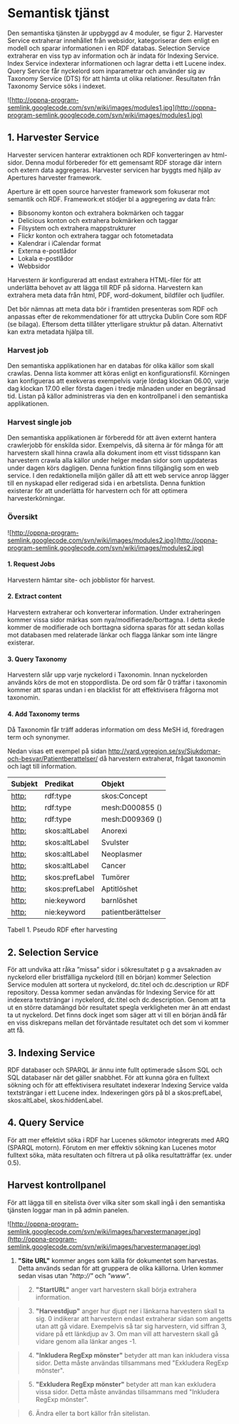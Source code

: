 # Semantisk tjänst #

Den semantiska tjänsten är uppbyggd av 4 moduler, se figur 2. Harvester Service extraherar innehållet från websidor, kategoriserar dem enligt en modell och sparar informationen i en RDF databas. Selection Service extraherar en viss typ av information och är indata för Indexing Service. Index Service indexterar informationen och lagrar detta i ett Lucene index. Query Service får nyckelord som inparametrar och använder sig av Taxonomy Service (DTS) för att hämta ut olika relationer. Resultaten från Taxonomy Service söks i indexet.

![http://oppna-program-semlink.googlecode.com/svn/wiki/images/modules1.jpg](http://oppna-program-semlink.googlecode.com/svn/wiki/images/modules1.jpg)

## 1. Harvester Service ##

Harvester servicen hanterar extraktionen och RDF konverteringen av html-sidor. Denna modul förbereder för ett gemensamt RDF storage där intern och extern data aggregeras. Harvester servicen har byggts med hjälp av Apertures harvester framework.

Aperture är ett open source harvester framework som fokuserar mot semantik och RDF. Framework:et stödjer bl a aggregering av data från:

  * Bibsonomy konton och extrahera bokmärken och taggar
  * Delicious konton och extrahera bokmärken och taggar
  * Filsystem och extrahera mappstrukturer
  * Flickr konton och extrahera taggar och fotometadata
  * Kalendrar i iCalendar format
  * Externa e-postlådor
  * Lokala e-postlådor
  * Webbsidor

Harvestern är konfigurerad att endast extrahera HTML-filer för att underlätta behovet av att lägga till RDF på sidorna. Harvestern kan extrahera meta data från html, PDF, word-dokument, bildfiler och ljudfiler.

Det bör nämnas att meta data bör i framtiden presenteras som RDF och anpassas efter de rekommendationer för att uttrycka Dublin Core som RDF (se bilaga). Eftersom detta tillåter ytterligare struktur på datan. Alternativt kan extra metadata hjälpa till.


### Harvest job ###
Den semantiska applikationen har en databas för olika källor som skall crawlas. Denna lista kommer att köras enligt en konfigurationsfil. Körningen kan konfigueras att exekveras exempelvis varje lördag klockan 06.00, varje dag klockan 17.00 eller första dagen i tredje månaden under en begränsad tid.
Listan på källor administreras via den en kontrollpanel i den semantiska applikationen.

### Harvest single job ###
Den semantiska applikationen är förberedd för att även externt hantera crawlerjobb för enskilda sidor. Exempelvis, då siterna är för många för att harvestern skall hinna crawla alla dokument inom ett visst tidsspann kan harvestern crawla alla källor under helger medan sidor som uppdateras under dagen körs dagligen. Denna funktion finns tillgänglig som en web service. I den redaktionella miljön gäller då att ett web service anrop lägger till en nyskapad eller redigerad sida i en arbetslista. Denna funktion existerar för att underlätta för harvestern och för att optimera harvesterkörningar.

### Översikt ###

![http://oppna-program-semlink.googlecode.com/svn/wiki/images/modules2.jpg](http://oppna-program-semlink.googlecode.com/svn/wiki/images/modules2.jpg)

#### **1. Request Jobs** ####
Harvestern hämtar site- och jobblistor för harvest.

#### **2. Extract content** ####
Harvestern extraherar och konverterar information. Under extraheringen kommer vissa sidor märkas som nya/modifierade/borttagna. I detta skede kommer de modifierade och borttagna sidorna sparas för att sedan kollas mot databasen med relaterade länkar och flagga länkar som inte längre existerar.

#### **3. Query Taxonomy** ####
Harvestern slår upp varje nyckelord i Taxonomin. Innan nyckelorden används körs de mot en stoppordlista. De ord som får 0 träffar i taxonomin kommer att sparas undan i en blacklist för att effektivisera frågorna mot taxonomin.

#### **4. Add Taxonomy terms** ####
Då Taxonomin får träff adderas information om dess MeSH id, föredragen term och synonymer.

Nedan visas ett exempel på sidan http://vard.vgregion.se/sv/Sjukdomar-och-besvar/Patientberattelser/ då harvestern extraherat, frågat taxonomin och lagt till information.

| Subjekt | Predikat | Objekt |
|:--------|:---------|:-------|
| <http:> | rdf:type | skos:Concept |
| <http:> | rdf:type | mesh:D000855 () |
| <http:> | rdf:type | mesh:D009369 () |
| <http:> | skos:altLabel | Anorexi |
| <http:> | skos:altLabel | Svulster |
| <http:> | skos:altLabel | Neoplasmer |
| <http:> | skos:altLabel | Cancer |
| <http:> | skos:prefLabel | Tumörer|
| <http:> | skos:prefLabel | Aptitlöshet|
| <http:> | nie:keyword | barnlöshet|
| <http:> | nie:keyword | patientberättelser|

Tabell 1. Pseudo RDF efter harvesting


## 2. Selection Service ##
För att undvika att råka ”missa” sidor i sökresultatet p g a avsaknaden av nyckelord eller bristfälliga nyckelord (till en början) kommer Selection Service modulen att sortera ut nyckelord, dc.titel och dc.description ur RDF repository. Dessa kommer sedan användas för Indexing Service för att indexera textsträngar i nyckelord, dc.titel och dc.description.
Genom att ta ut en större datamängd bör resultatet spegla verkligheten mer än att endast ta ut nyckelord. Det finns dock inget som säger att vi till en början ändå får en viss diskrepans mellan det förväntade resultatet och det som vi kommer att få.

## 3. Indexing Service ##
RDF databaser och SPARQL är ännu inte fullt optimerade såsom SQL och SQL databaser när det gäller snabbhet. För att kunna göra en fulltext sökning och för att effektivisera resultatet indexerar Indexing Service valda textsträngar i ett Lucene index.
Indexeringen görs på bl a skos:prefLabel, skos:altLabel, skos:hiddenLabel.

## 4. Query Service ##
För att mer effektivt söka i RDF har Lucenes sökmotor integrerats med ARQ (SPARQL motorn). Förutom en mer effektiv sökning kan Lucenes motor fulltext söka, mäta resultaten och filtrera ut på olika resultatträffar (ex. under 0.5).

## Harvest kontrollpanel ##
För att lägga till en sitelista över vilka siter som skall ingå i den semantiska tjänsten loggar man in på admin panelen.

![http://oppna-program-semlink.googlecode.com/svn/wiki/images/harvestermanager.jpg](http://oppna-program-semlink.googlecode.com/svn/wiki/images/harvestermanager.jpg)


  1. **"Site URL"** kommer anges som källa för dokumentet som harvestas. Detta används sedan för att gruppera de olika källorna. Urlen kommer sedan visas utan _"http://"_ och _"www"_.

> 2. **"StartURL"** anger vart harvestern skall börja extrahera information.

> 3. **"Harvestdjup"** anger hur djupt ner i länkarna harvestern skall ta sig. 0 indikerar att harvestern endast extraherar sidan som angetts utan att gå vidare. Exempelvis så tar sig harvestern, vid siffran 3, vidare på ett länkdjup av 3. Om man vill att harvestern skall gå vidare genom alla länkar anges -1.

> 4. **"Inkludera RegExp mönster"** betyder att man kan inkludera vissa sidor. Detta måste användas tillsammans med "Exkludera RegExp mönster".

> 5. **"Exkludera RegExp mönster"** betyder att man kan exkludera vissa sidor. Detta måste användas tillsammans med "Inkludera RegExp mönster".

> 6. Ändra eller ta bort källor från sitelistan.